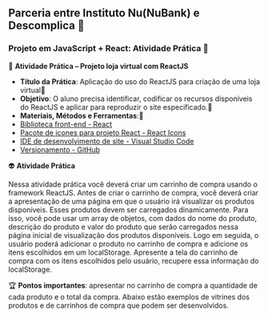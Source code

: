 ## Parceria entre Instituto Nu(NuBank) e Descomplica 🤝

###  Projeto em JavaScript + React: Atividade Prática 👣

🦉 **Atividade Prática – Projeto loja virtual com ReactJS**

* **Título da Prática**: Aplicação do uso do ReactJS para criação de uma loja virtual🤔
* **Objetivo**: O aluno precisa identificar, codificar os recursos disponíveis do ReactJS e aplicar 
para reproduzir o site especificado.🎯
* **Materiais, Métodos e Ferramentas**:🧙
* [Biblioteca front-end - React](https://pt-br.reactjs.org/)
* [Pacote de icones para projeto React - React Icons](https://react-icons.github.io/react-icons/)
* [IDE de desenvolvimento de site - Visual Studio Code](https://code.visualstudio.com/) 
* [Versionamento - GitHub](https://github.com)

👽 **Atividade Prática**

Nessa atividade prática você deverá criar um carrinho de compra usando o framework ReactJS. Antes de criar
o carrinho de compra, você deverá criar a apresentação de uma página em que o usuário irá visualizar os
produtos disponíveis. Esses produtos devem ser carregados dinamicamente. Para isso, você pode usar um
array de objetos, com dados do nome do produto, descrição do produto e valor do produto que serão
carregados nessa página inicial de visualização dos produtos disponíveis. Logo em seguida, o usuário poderá
adicionar o produto no carrinho de compra e adicione os itens escolhidos em um localStorage. Apresente a
tela do carrinho de compra com os itens escolhidos pelo usuário, recupere essa informação do localStorage.

🏆 **Pontos importantes**: apresentar no carrinho de compra a quantidade de cada produto e o total da compra.
Abaixo estão exemplos de vitrines dos produtos e de carrinhos de compra que podem ser desenvolvidos.
